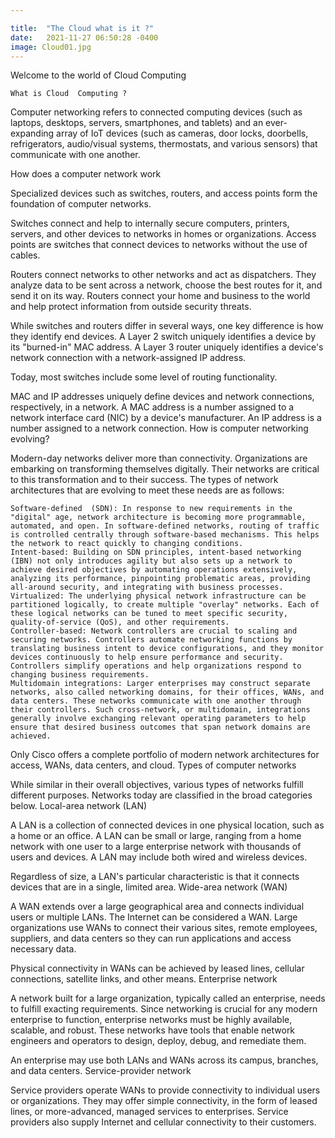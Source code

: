```yaml
---

title:  "The Cloud what is it ?"
date:   2021-11-27 06:50:28 -0400
image: Cloud01.jpg
---
```





Welcome to the world of Cloud Computing

    What is Cloud  Computing ?

Computer networking refers to connected computing devices (such as laptops, desktops, servers, smartphones, and tablets) and an ever-expanding array of IoT devices (such as cameras, door locks, doorbells, refrigerators, audio/visual systems, thermostats, and various sensors) that communicate with one another.
    



How does a computer network work

Specialized devices such as switches, routers, and access points form the foundation of computer networks.

Switches connect and help to internally secure computers, printers, servers, and other devices to networks in homes or organizations. Access points are switches that connect devices to networks without the use of cables.

Routers connect networks to other networks and act as dispatchers. They analyze data to be sent across a network, choose the best routes for it, and send it on its way. Routers connect your home and business to the world and help protect information from outside security threats.

While switches and routers differ in several ways, one key difference is how they identify end devices. A Layer 2 switch uniquely identifies a device by its "burned-in" MAC address. A Layer 3 router uniquely identifies a device's network connection with a network-assigned IP address.

Today, most switches include some level of routing functionality.

MAC and IP addresses uniquely define devices and network connections, respectively, in a network. A MAC address is a number assigned to a network interface card (NIC) by a device's manufacturer. An IP address is a number assigned to a network connection.
How is computer networking evolving?

Modern-day networks deliver more than connectivity. Organizations are embarking on transforming themselves digitally. Their networks are critical to this transformation and to their success. The types of network architectures that are evolving to meet these needs are as follows:

    Software-defined  (SDN): In response to new requirements in the "digital" age, network architecture is becoming more programmable, automated, and open. In software-defined networks, routing of traffic is controlled centrally through software-based mechanisms. This helps the network to react quickly to changing conditions.
    Intent-based: Building on SDN principles, intent-based networking (IBN) not only introduces agility but also sets up a network to achieve desired objectives by automating operations extensively, analyzing its performance, pinpointing problematic areas, providing all-around security, and integrating with business processes.
    Virtualized: The underlying physical network infrastructure can be partitioned logically, to create multiple "overlay" networks. Each of these logical networks can be tuned to meet specific security, quality-of-service (QoS), and other requirements.
    Controller-based: Network controllers are crucial to scaling and securing networks. Controllers automate networking functions by translating business intent to device configurations, and they monitor devices continuously to help ensure performance and security. Controllers simplify operations and help organizations respond to changing business requirements.
    Multidomain integrations: Larger enterprises may construct separate networks, also called networking domains, for their offices, WANs, and data centers. These networks communicate with one another through their controllers. Such cross-network, or multidomain, integrations generally involve exchanging relevant operating parameters to help ensure that desired business outcomes that span network domains are achieved.

Only Cisco offers a complete portfolio of modern network architectures for access, WANs, data centers, and cloud.
Types of computer networks

While similar in their overall objectives, various types of networks fulfill different purposes. Networks today are classified in the broad categories below. 
Local-area network (LAN)

A LAN is a collection of connected devices in one physical location, such as a home or an office. A LAN can be small or large, ranging from a home network with one user to a large enterprise network with thousands of users and devices. A LAN may include both wired and wireless devices.

Regardless of size, a LAN's particular characteristic is that it connects devices that are in a single, limited area.
Wide-area network (WAN)

A WAN extends over a large geographical area and connects individual users or multiple LANs. The Internet can be considered a WAN. Large organizations use WANs to connect their various sites, remote employees, suppliers, and data centers so they can run applications and access necessary data.

Physical connectivity in WANs can be achieved by leased lines, cellular connections, satellite links, and other means.
Enterprise network

A network built for a large organization, typically called an enterprise, needs to fulfill exacting requirements. Since networking is crucial for any modern enterprise to function, enterprise networks must be highly available, scalable, and robust. These networks have tools that enable network engineers and operators to design, deploy, debug, and remediate them.

An enterprise may use both LANs and WANs across its campus, branches, and data centers.
Service-provider network

Service providers operate WANs to provide connectivity to individual users or organizations. They may offer simple connectivity, in the form of leased lines, or more-advanced, managed services to enterprises. Service providers also supply Internet and cellular connectivity to their customers.
